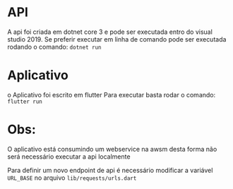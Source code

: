 # API
A api foi criada em dotnet core 3 e pode ser executada entro do visual studio 2019.
Se preferir executar em linha de comando pode ser executada rodando o comando: `dotnet run` 

# Aplicativo
o Aplicativo foi escrito em flutter
Para executar basta rodar o comando: `flutter run`

# Obs:
O aplicativo está consumindo um webservice na awsm desta forma não será necessário executar a api localmente

Para definir um novo endpoint de api é necessário modificar a variável `URL_BASE` no arquivo `lib/requests/urls.dart`
